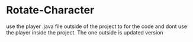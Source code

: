 # Rotate-Character

use the player .java file outside of the project to for the code and dont use the player inside the project. The one outside is updated version
